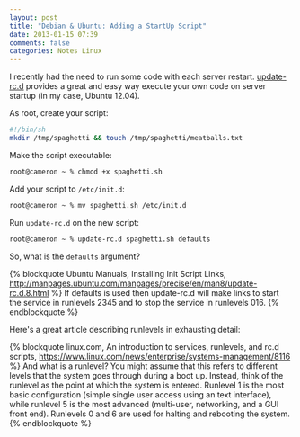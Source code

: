 ```yaml
---
layout: post
title: "Debian & Ubuntu: Adding a StartUp Script"
date: 2013-01-15 07:39
comments: false
categories: Notes Linux
---
```


I recently had the need to run some code with each server restart.  [update-rc.d](http://manpages.ubuntu.com/manpages/precise/en/man8/update-rc.d.8.html) provides a great and easy way execute your own code on server startup (in my case, Ubuntu 12.04).

<!--more-->

As root, create your script:  

```bash spaghetti.sh
#!/bin/sh
mkdir /tmp/spaghetti && touch /tmp/spaghetti/meatballs.txt  
```

Make the script executable:  

```bash
root@cameron ~ % chmod +x spaghetti.sh
```

Add your script to `/etc/init.d`:  

```bash
root@cameron ~ % mv spaghetti.sh /etc/init.d
```

Run `update-rc.d` on the new script:  

```bash
root@cameron ~ % update-rc.d spaghetti.sh defaults
```

So, what is the `defaults` argument?

{% blockquote Ubuntu Manuals, Installing Init Script Links, http://manpages.ubuntu.com/manpages/precise/en/man8/update-rc.d.8.html %}
 If  defaults  is  used  then  update-rc.d  will make links to start the service in runlevels 2345 and to stop the service in runlevels 016.
{% endblockquote %}

Here's a great article describing runlevels in exhausting detail:

{% blockquote linux.com, An introduction to services, runlevels, and rc.d scripts, https://www.linux.com/news/enterprise/systems-management/8116 %}
And what is a runlevel? You might assume that this refers to different levels that the system goes through during a boot up. Instead, think of the runlevel as the point at which the system is entered. Runlevel 1 is the most basic configuration (simple single user access using an text interface), while runlevel 5 is the most advanced (multi-user, networking, and a GUI front end). Runlevels 0 and 6 are used for halting and rebooting the system.
{% endblockquote %}
